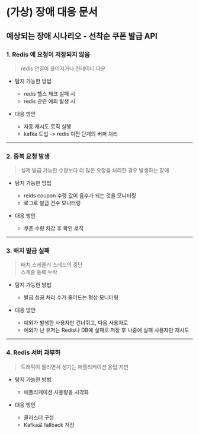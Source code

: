 # (가상) 장애 대응 문서

## 예상되는 장애 시나리오 - 선착순 쿠폰 발급 API 

### 1. Redis 에 요청이 저장되지 않음
> redis 연결이 끊어지거나 컨테이너 다운

- 탐지 가능한 방법
  - redis 헬스 체크 실패 시
  - redis 관련 예외 발생 시

- 대응 방안
  - 자동 재시도 로직 실행
  - kafka 도입 -> redis 이전 단계의 버퍼 처리

-------

### 2. 중복 요청 발생
> 실제 발급 가능한 수량보다 더 많은 요청을 처리한 경우 발생하는 장애

- 탐지 가능한 방법
  - reids coupon 수량 값이 음수가 되는 것을 모니터링
  - 로그로 발급 건수 모니터링

- 대응 방안
  - 쿠폰 수량 차감 후 확인 로직 

--------

### 3. 배치 발급 실패
> 배치 스케줄러 스레드의 중단 <br>
> 스케줄 등록 누락

- 탐지 가능한 방법
  - 발급 성공 처리 수가 줄어드는 형상 모니터링

- 대응 방안
  - 예외가 발생한 사용자만 건너뛰고, 다음 사용자로
  - 예외가 난 유저는 Redis나 DB에 실패로 저장 후 나중에 실패 사용자만 재시도
  
---------

### 4. Redis 서버 과부하
> 트래픽이 몰리면서 생기는 애플리케이션 응답 지연

- 탐지 가능한 방법
  - 애플리케이션 사용량을 시각화

- 대응 방안
  - 클러스터 구성 
  - Kafka로 fallback 저장
  
